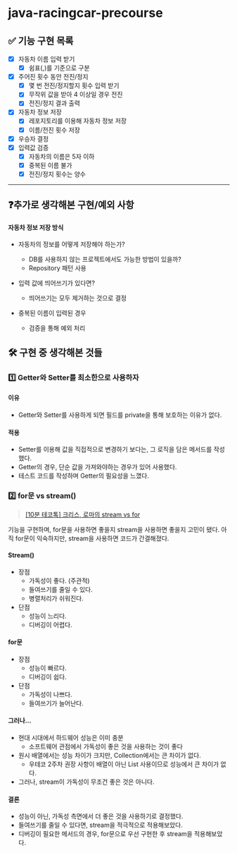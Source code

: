 # java-racingcar-precourse

## ✅ 기능 구현 목록

- [x] 자동차 이름 입력 받기
    - [x] 쉼표(,)를 기준으로 구분
- [x] 주어진 횟수 동안 전진/정지
    - [x] 몇 번 전진/정지할지 횟수 입력 받기
    - [x] 무작위 값을 받아 4 이상일 경우 전진
    - [x] 전진/정지 결과 출력
- [x] 자동차 정보 저장
    - [x] 레포지토리를 이용해 자동차 정보 저장
    - [x] 이름/전진 횟수 저장
- [x] 우승자 결정
- [x] 입력값 검증
    - [x] 자동차의 이름은 5자 이하
    - [x] 중복된 이름 불가
    - [x] 전진/정지 횟수는 양수

--- 

## ❓추가로 생각해본 구현/예외 사항

#### 자동차 정보 저장 방식

- 자동차의 정보를 어떻게 저장해야 하는가?
    - DB를 사용하지 않는 프로젝트에서도 가능한 방법이 있을까?
    - Repository 패턴 사용

- 입력 값에 띄어쓰기가 있다면?
    - 띄어쓰기는 모두 제거하는 것으로 결정

- 중복된 이름이 입력된 경우
    - 검증을 통해 예외 처리

## 🛠️ 구현 중 생각해본 것들

### 1️⃣ Getter와 Setter를 최소한으로 사용하자

#### 이유
- Getter와 Setter를 사용하게 되면 필드를 private을 통해 보호하는 이유가 없다.

#### 적용
- Setter를 이용해 값을 직접적으로 변경하기 보다는, 그 로직을 담은 메서드를 작성했다.
- Getter의 경우, 단순 값을 가져와야하는 경우가 있어 사용했다.
- 테스트 코드를 작성하며 Getter의 필요성을 느꼈다.

### 2️⃣ for문 vs stream()

> [[10분 테코톡] 크리스, 로마의 stream vs for
](https://www.youtube.com/watch?v=by8hb75i9X4)

기능을 구현하며, for문을 사용하면 좋을지 stream을 사용하면 좋을지 고민이 됐다.
아직 for문이 익숙하지만, stream을 사용하면 코드가 간결해졌다.

#### Stream()

- 장점
    - 가독성이 좋다. (주관적)
    - 들여쓰기를 줄일 수 있다.
    - 병렬처리가 쉬워진다.
- 단점
    - 성능이 느리다.
    - 디버깅이 어렵다.

#### for문

- 장점
    - 성능이 빠르다.
    - 디버깅이 쉽다.
- 단점
    - 가독성이 나쁘다.
    - 들여쓰기가 늘어난다.

#### 그러나...

- 현대 시대에서 하드웨어 성능은 이미 충분
    - 소프트웨어 관점에서 가독성이 좋은 것을 사용하는 것이 좋다
- 원시 배열에서는 성능 차이가 크지만, Collection에서는 큰 차이가 없다.
    - 우테코 2주차 권장 사항이 배열이 아닌 List 사용이므로 성능에서 큰 차이가 없다.
- 그러나, stream이 가독성이 무조건 좋은 것은 아니다.

#### 결론

- 성능이 아닌, 가독성 측면에서 더 좋은 것을 사용하기로 결정했다.
- 들여쓰기를 줄일 수 있다면, stream을 적극적으로 적용해보았다.
- 디버깅이 필요한 메서드의 경우, for문으로 우선 구현한 후 stream을 적용해보았다. 